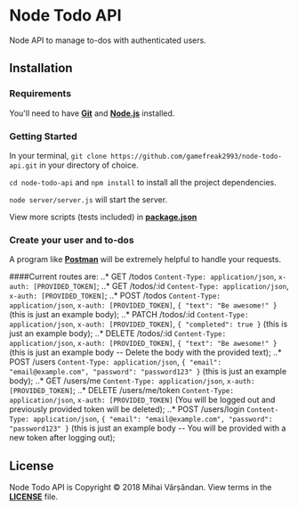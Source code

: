 # Node Todo API
Node API to manage to-dos with authenticated users.
## Installation
### Requirements
You'll need to have [**Git**](https://git-scm.com/book/en/v2/Getting-Started-Installing-Git) and [**Node.js**](https://nodejs.org/en/) installed.
### Getting Started
In your terminal, `git clone https://github.com/gamefreak2993/node-todo-api.git` in your directory of choice.

`cd node-todo-api` and `npm install` to install all the project dependencies.

`node server/server.js` will start the server.

View more scripts (tests included) in [**package.json**](https://github.com/gamefreak2993/node-todo-api/blob/master/package.json)
### Create your user and to-dos
A program like [**Postman**](https://www.getpostman.com/) will be extremely helpful to handle your requests.

####Current routes are:
..* GET /todos `Content-Type: application/json`, `x-auth: [PROVIDED_TOKEN]`;
..* GET /todos/:id `Content-Type: application/json`, `x-auth: [PROVIDED_TOKEN]`;
..* POST /todos `Content-Type: application/json`, `x-auth: [PROVIDED_TOKEN]`,
`{ "text": "Be awesome!" }` (this is just an example body);
..* PATCH /todos/:id `Content-Type: application/json`, `x-auth: [PROVIDED_TOKEN]`,
`{ "completed": true }` (this is just an example body);
..* DELETE /todos/:id `Content-Type: application/json`, `x-auth: [PROVIDED_TOKEN]`,
`{ "text": "Be awesome!" }` (this is just an example body -- Delete the body with the provided text);
..* POST /users `Content-Type: application/json`,
`{ "email": "email@example.com", "password": "password123" }` (this is just an example body);
..* GET /users/me `Content-Type: application/json`, `x-auth: [PROVIDED_TOKEN]`;
..* DELETE /users/me/token `Content-Type: application/json`, `x-auth: [PROVIDED_TOKEN]` (You will be logged out and previously provided token will be deleted);
..* POST /users/login `Content-Type: application/json`,
`{ "email": "email@example.com", "password": "password123" }` (this is just an example body -- You will be provided with a new token after logging out);
## License
Node Todo API is Copyright &copy; 2018 Mihai Vărșăndan. View terms in the [**LICENSE**](https://github.com/gamefreak2993/node-todo-api/blob/master/LICENSE.txt) file.